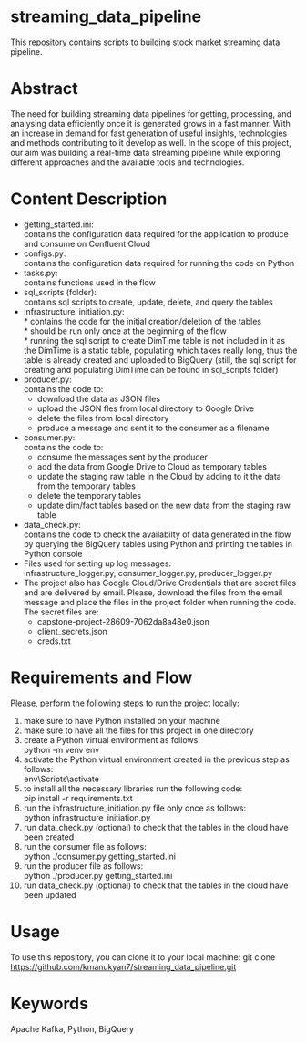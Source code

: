 # streaming_data_pipeline
This repository contains scripts to building stock market streaming data pipeline. 

# Abstract
The need for building streaming data pipelines for getting, processing, and analysing data efficiently once it is generated grows in a fast manner. With an increase in demand for fast generation of useful insights, technologies and methods contributing to it develop as well. In the scope of this project, our aim was building a real-time data streaming pipeline while exploring different approaches and the available tools and technologies.

# Content Description

- getting_started.ini: <br>
      contains the configuration data required for the application to produce and consume on Confluent Cloud
- configs.py: <br>
      contains the configuration data required for running the code on Python
- tasks.py: <br>
      contains functions used in the flow 
- sql_scripts (folder): <br>
      contains sql scripts to create, update, delete, and query the tables
- infrastructure_initiation.py: <br>
      * contains the code for the initial creation/deletion of the tables <br>
      * should be run only once at the beginning of the flow <br>
      * running the sql script to create DimTime table is not included in it as the DimTime is a static table, populating which takes really long, thus the table is already created and uploaded to BigQuery (still, the sql script for creating and populating DimTime can be found in sql_scripts folder)     
- producer.py: <br>
 contains the code to: <br>
     * download the data as JSON files <br>
     * upload the JSON fles from local directory to Google Drive <br>
     * delete the files from local directory <br>
     * produce a message and sent it to the consumer as a filename
- consumer.py: <br>
  contains the code to: <br>
     * consume the messages sent by the producer <br>
     * add the data from Google Drive to Cloud as temporary tables <br>
     * update the staging raw table in the Cloud by adding to it the data from the temporary tables <br>
     * delete the temporary tables <br>
     * update dim/fact tables based on the new data from the staging raw table <br>
- data_check.py: <br>
      contains the code to check the availabilty of data generated in the flow by querying the BigQuery tables using Python and printing the tables in Python             console
- Files used for setting up log messages: <br>
      infrastructure_logger.py, consumer_logger.py, producer_logger.py
- The project also has Google Cloud/Drive Credentials that are secret files and are delivered by email. Please, download the files from the email message and place the files in the project folder when running the code. The secret files are:
     * capstone-project-28609-7062da8a48e0.json 
     * client_secrets.json
     * creds.txt
       
# Requirements and Flow

Please, perform the following steps to run the project locally:

1) make sure to have Python installed on your machine
2) make sure to have all the files for this project in one directory
3) create a Python virtual environment as follows: <br>
     python -m venv env
4) activate the Python virtual environment created in the previous step as follows: <br>
     env\Scripts\activate
5) to install all the necessary libraries run the following code: <br>
     pip install -r requirements.txt
6) run the infrastructure_initiation.py file only once as follows: <br>
     python infrastructure_initiation.py 
7) run data_check.py (optional) to check that the tables in the cloud have been created 
8) run the consumer file as follows: <br>
      python ./consumer.py getting_started.ini
9) run the producer file as follows: <br>
      python ./producer.py getting_started.ini
10) run data_check.py (optional) to check that the tables in the cloud have been updated 

# Usage
To use this repository, you can clone it to your local machine: git clone https://github.com/kmanukyan7/streaming_data_pipeline.git

# Keywords
Apache Kafka, Python, BigQuery
